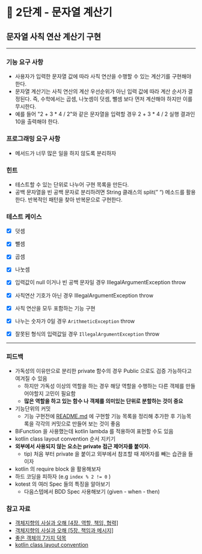 # 🚀 2단계 - 문자열 계산기

## 문자열 사칙 연산 계산기 구현

---

### 기능 요구 사항

- 사용자가 입력한 문자열 값에 따라 사칙 연산을 수행할 수 있는 계산기를 구현해야 한다.
- 문자열 계산기는 사칙 연산의 계산 우선순위가 아닌 입력 값에 따라 계산 순서가 결정된다. 즉, 수학에서는 곱셈, 나눗셈이 덧셈, 뺄셈 보다 먼저 계산해야 하지만 이를 무시한다.
- 예를 들어 "2 + 3 * 4 / 2"와 같은 문자열을 입력할 경우 2 + 3 * 4 / 2 실행 결과인 10을 출력해야 한다.

### **프로그래밍 요구 사항**

- 메서드가 너무 많은 일을 하지 않도록 분리하자

### 힌트

- 테스트할 수 있는 단위로 나누어 구현 목록을 만든다.
- 공백 문자열을 빈 공백 문자로 분리하려면 String 클래스의 split(” “) 메소드를 활용한다. 반복적인 패턴을 찾아 반복문으로 구현한다.

### 테스트 케이스

- [x]  덧셈
- [x]  뺄셈
- [x]  곱셈
- [x]  나눗셈
- [x]  입력값이 null 이거나 빈 공백 문자일 경우 IllegalArgumentException throw
- [x]  사칙연산 기호가 아닌 경우 IllegalArgumentException throw
- [x]  사칙 연산을 모두 포함하는 기능 구현

- [x]  나누는 숫자가 0일 경우 `ArithmeticException` throw
- [x]  잘못된 형식의 입력값일 경우 `IllegalArgumentException` throw

---

### 피드백

- 가독성의 이유만으로 분리한 private 함수의 경우 Public 으로도 검증 가능하다고 여겨질 수 있음
    - 하지만 가독성 이상의 역할을 하는 경우 해당 역할을 수행하는 다른 객체를 만들어야할지 고민이 필요함
    - **많은 역할을 하고 있는 함수 나 객체를 의미있는 단위로 분할하는 것이 중요**
- 기능단위의 커밋
    - 기능 구현전에 [README.md](http://README.md) 에 구현할 기능 목록을 정리해 추가한 후 기능목록을 각각의 커밋으로 만들어 보는 것이 좋음
- BiFunction 을 사용했는데 kotlin lambda 를 적용하여 표현할 수도 있음
- kotlin class layout convention 순서 지키기
- **외부에서 사용되지 않는 요소는 private 접근 제어자를 붙이자.**
    - tip) 처음 부터 private 을 붙이고 외부에서 참조할 때 제어자를 빼는 습관을 들이자
- kotlin 의 require block 을 활용해보자
- 하드 코딩을 피하자 (e.g `index % 2 != 0` )
- kotest 의 여러 Spec 들의 특징을 알아보기
    - 다음스텝에서 BDD Spec 사용해보기 (given - when - then)

### 참고 자료

- [객체지향의 사실과 오해 [4장. 역할, 책임, 협력]](https://github.com/Coveong/reading-books-for-programmers/blob/main/%EA%B0%9D%EC%B2%B4%EC%A7%80%ED%96%A5%EC%9D%98%20%EC%82%AC%EC%8B%A4%EA%B3%BC%20%EC%98%A4%ED%95%B4/04%EC%9E%A5.%20%EC%97%AD%ED%95%A0%2C%20%EC%B1%85%EC%9E%84%2C%20%ED%98%91%EB%A0%A5/wisemuji.md?rgh-link-date=2022-11-03T16%3A20%3A55Z)
- [객체지향의 사실과 오해 [5장. 책임과 메시지]](https://github.com/Coveong/reading-books-for-programmers/blob/main/%EA%B0%9D%EC%B2%B4%EC%A7%80%ED%96%A5%EC%9D%98%20%EC%82%AC%EC%8B%A4%EA%B3%BC%20%EC%98%A4%ED%95%B4/05%EC%9E%A5.%20%EC%B1%85%EC%9E%84%EA%B3%BC%20%EB%A9%94%EC%8B%9C%EC%A7%80/wisemuji.md?rgh-link-date=2022-11-03T16%3A20%3A55Z)
- [좋은 객체의 7가지 덕목](https://codingnuri.com/seven-virtues-of-good-object/)
- [kotlin class layout convention](http://kotlinlang.org/docs/coding-conventions.html#class-layout)